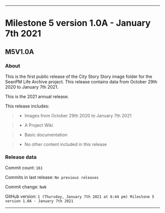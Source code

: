 
***

# Milestone 5 version 1.0A - January 7th 2021

## M5V1.0A

### About

This is the first public release of the City Story Story image folder for the SeanPM Life Archive project. This release contains data from October 29th 2020 to January 7th 2021.

This is the 2021 annual release.

This release includes:

> * Images from October 29th 2020 to January 7th 2021

> * A Project Wiki

> * Basic documentation

> * No other content included in this release

<!--

Changes in this release:

> * Deleted x `IGNORE.md` files

> * Documentation updates, adding release notes for v1

> * No other changes in this release

!-->

### Release data

Commit count: `161`

Commits in last release: `No previous releases`

Commit change: `NaN`

GitHub version: `1 (Thursday, January 7th 2021 at 6:44 pm) Milestone 5 version 1.0A - January 7th 2021`

***
